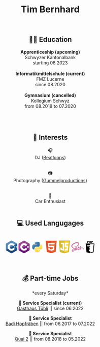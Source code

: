 <h1 align="center">Tim Bernhard</h1>

<br>

<h2 align="center"> 🧑‍🎓 Education </h2>

<p align="center"> 
  <strong> Apprenticeship (upcoming) </strong> <br> 
  Schwyzer Kantonalbank <br>
  starting 08.2023 
  <br>
  <br>
  <strong> Informatikmittelschule (current) </strong> <br> 
  FMZ Lucerne <br>
  since 08.2020 
  <br>
  <br>
  <strong> Gymnasium (cancelled) </strong> <br>
  Kollegium Schwyz <br>
  from 08.2018 to 07.2020
</p>

<br>
<br>

<h2 align="center"> 🤔 Interests </h2>

<div align="center">
  🎧 <br>
  DJ (<a href="https://beatloops.jimdofree.com">Beatloops</a>) <br>  <br>

  📷 <br>
  Photography (<a href="https://unsplash.com/@gummelproductions">Gummelproductions</a>) <br> <br>

  🚗 <br>
  Car Enthusiast <br> <br>

</div>


<h2 align="center"> 💻 Used Langugages </h2> <br>

<div align="center">
  <img align="center" src="./assets/svg/languages/cplusplus.svg" alt="c++" height="40px" margin-top="5px"/>
  <img align="center" src="./assets/svg/languages/csharp.svg" alt="c#" height="40px"/>
  <img align="center" src="./assets/svg/languages/python.svg" alt="python" height="40px"/>
  <img align="center" src="./assets/svg/languages/html5.svg" alt="html" height="40px"/>
  <img align="center" src="./assets/svg/languages/javascript.svg" alt="javascript" height="40px"/>
  <img align="center" src="./assets/svg/languages/sass.svg" alt="sass" height="40px"/>
  <img align="center" src="./assets/svg/languages/php.svg" alt="sass" height="40px"/>
</div>

<br>
<br>

<h2 align="center">💰 Part-time Jobs</h2>
<p align="center">
  *every Saturday*
</p>

<div align="center">
  <strong> 💁 Service Specialist (current) </strong> <br>
  <a href="https://www.gasthaus-tuebli-gersau.ch/">Gasthaus Tübli</a> 
  || since 06.2022

  <strong> 💁 Service Specialist </strong> <br>
  <a href="https://www.badi-info.ch/a/brunnen-hopfraeben.html">Badi Hopfräben</a> || from 06.2017 to 07.2022

  <strong> 💁 Service Specialist </strong> <br>
  <a href="https://www.quai2.ch/">Quai 2</a> || from 08.2018 to 05.2022

</div>
